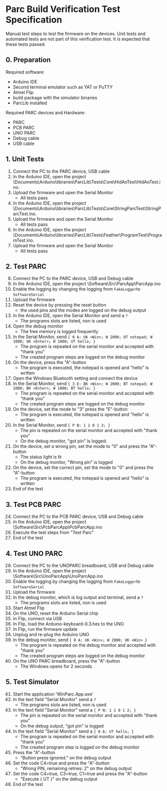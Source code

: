 # Parc Build Verification Test Specification

Manual test steps to test the firmware on the devices.  Unit tests and automated tests are not part of this verification test. It is expected that these tests passed.

## 0. Preparation

Required software:

- Arduino IDE
- Second terminal emulator such as YAT or PuTTY
- Atmel Flip
- build package with the simulator binaries
- ParcLib installed

Required PARC devices and Hardware:

- PARC
- PCB PARC
- UNO PARC
- Debug cable
- USB cable



## 1. Unit Tests

1. Connect the PC to the PARC device, USB cable
1. In the Arduino IDE, open the project \Documents\Arduino\libraries\ParcLib\Tests\Core\HidAoTest\HidAoTest.ino.
1. Upload the firmware and open the Serial Monitor
   - All tests pass
1. In the Arduino IDE, open the project \Documents\Arduino\libraries\ParcLib\Tests\Core\StringParcTest\StringParcTest.ino.
1. Upload the firmware and open the Serial Monitor
   - All tests pass
1. In the Arduino IDE, open the project \Documents\Arduino\libraries\ParcLib\Tests\Feather\ProgramTest\ProgramTest.ino.
1. Upload the firmware and open the Serial Monitor
   - All tests pass

## 2. Test PARC

8. Connect the PC to the PARC device, USB and Debug cable
1. In the Arduino IDE, open the project \Software\Src\ParcApp\ParcApp.ino 
1. Enable the logging by changing the logging from `FakeLogger`to `SoftwareSerial`
1. Upload the firmware
1. Reset the device by pressing the reset button
   - the used pins and the modes are logged on the debug output
1. In the Arduino IDE, open the Serial Monitor and send a `?`
   - The programs slots are listed, non is used
1. Open the debug monitor
   - The free memory is logged frequently
1. In the Serial Monitor,  send `{ 0 A: UK <Win>; W 2000; UT notepad; W 1000; UK <Enter>; W 1000; UT hello; } ` 
   - The program is repeated on the serial monitor and accepted with "thank you"
   - The created program steps are logged on the debug monitor
1. On the device, press the "A"-button
   - The program is executed, the notepad is opened and "hello" is written
1. Open the Windows Bluetooth setting and connect the device
1. In the Serial Monitor,  send `{ 3 E: BK <Win>; W 2000; BT notepad; W 1000; BK <Enter>; W 1000; BT hello; } ` 
    - The program is repeated on the serial monitor and accepted with "thank you"
    - The created program steps are logged on the debug monitor
1. On the device, set the mode to "3" press the "E"-button
    - The program is executed, the notepad is opened and "hello" is written
1. In the Serial Monitor,  send `{ P N: 1 1 0 1 3; } ` 
    - The pin is repeated on the serial monitor and accepted with "thank you"
    - On the debug monitor, "got pin" is logged.
1. On the device, set a wrong pin, set the mode to "0" and press the "A"-button
    - The status light is lit
    - On the debug monitor, "Wrong pin" is logged
1. On the device, set the correct pin, set the mode to "0" and press the "A"-button
    - The program is executed, the notepad is opened and "hello" is written
1. End of the test

## 3.  Test PCB PARC

24. Connect the PC to the PCB PARC device, USB and Debug cable
1. In the Arduino IDE, open the project \Software\Src\PcbParcApp\PcbParcApp.ino 
1. Execute the test steps from "Test Parc"
1. End of the test

## 4. Test UNO PARC

28. Connect the PC to the UNOPARC breadboard, USB and Debug cable
1. In the Arduino IDE, open the project \Software\Src\UnoParcApp\UnoParcApp.ino 
1. Enable the logging by changing the logging from `FakeLogger`to `SoftwareSerial`
1. Upload the firmware
1. In the debug monitor, which is log output and terminal, send a `?`
    - The programs slots are listed, non is used
1. Start Atmel Flip
1. On the UNO, reset the Arduino Serial chip
1. In Flip, connect via USB
1. In Flip, load the Arduino-keyboard-0.3.hex to the UNO
1. In Flip, run the firmware update
1. Unplug and re-plug the Arduino UNO
1. In the debug monitor, send `{ 0 A: UK <Win>; W 2000; UK <Win> } ` 
    - The program is repeated on the debug monitor and accepted with "thank you"
    - The created program steps are logged on the debug monitor
1. On the UNO PARC breadboard, press the "A"-button
    - The Windows opens for 2 seconds

## 5. Test Simulator

41. Start the application 'WinParc.App.exe'
1. In the text field "Serial Monitor" send a `?`
    - The programs slots are listed, non is used
1. In the text field "Serial Monitor" send a `{ P N: 1 1 0 1 2; }`
    - The pin is repeated on the serial monitor and accepted with "thank you"
    - On the debug output, "got pin" is logged
1. In the text field "Serial Monitor" send a `{ 0 A: UT hello; }`
    - The program is repeated on the serial monitor and accepted with "thank you"
    - The created program step is logged on the debug monitor
1. Press the "A"-button
    - "Button press ignored." on the debug output
1. Set the code C4=true and press the "A"-button
    - "Wrong PIN, remaining retries: 2" on the debug output
1. Set the code C4=true, C3=true, C1=true and press the "A"-button
    - "Execute { UT }" on the debug output
1. End of the test